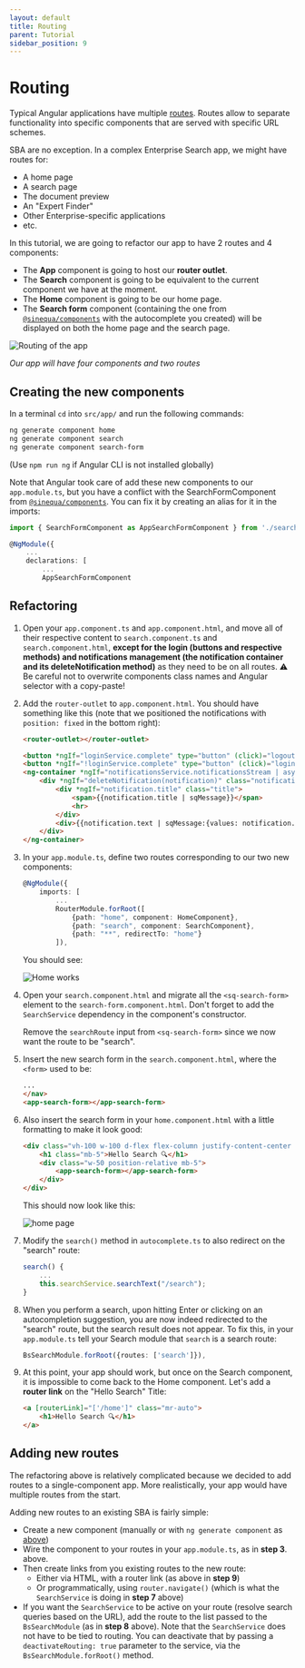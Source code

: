 ```yaml
---
layout: default
title: Routing
parent: Tutorial
sidebar_position: 9
---
```


# Routing

Typical Angular applications have multiple [routes](https://angular.io/guide/router). Routes allow to separate functionality into specific components that are served with specific URL schemes.

SBA are no exception. In a complex Enterprise Search app, we might have routes for:

- A home page
- A search page
- The document preview
- An "Expert Finder"
- Other Enterprise-specific applications
- etc.

In this tutorial, we are going to refactor our app to have 2 routes and 4 components:

- The **App** component is going to host our **router outlet**.
- The **Search** component is going to be equivalent to the current component we have at the moment.
- The **Home** component is going to be our home page.
- The **Search form** component (containing the one from [`@sinequa/components`](/libraries/components/components.md) with the autocomplete you created) will be displayed on both the home page and the search page.

![Routing of the app](/assets/tutorial/routing.png)
<p class="text--center"><em>Our app will have four components and two routes</em></p>

## Creating the new components

In a terminal `cd` into `src/app/` and run the following commands:
```bash
ng generate component home
ng generate component search
ng generate component search-form
```

(Use `npm run ng` if Angular CLI is not installed globally)

Note that Angular took care of add these new components to our `app.module.ts`, but you have a conflict with the SearchFormComponent from [`@sinequa/components`](/libraries/components/components.md). You can fix it by creating an alias for it in the imports:

```ts title="app.module.ts"
import { SearchFormComponent as AppSearchFormComponent } from './search-form/search-form.component';

@NgModule({
    ...
    declarations: [
        ...
        AppSearchFormComponent
```

## Refactoring

1. Open your `app.component.ts` and `app.component.html`, and move all of their respective content to `search.component.ts` and `search.component.html`, **except for the login (buttons and respective methods) and notifications management (the notification container and its deleteNotification method)** as they need to be on all routes. ⚠️ Be careful not to overwrite components class names and Angular selector with a copy-paste!

2. Add the `router-outlet` to `app.component.html`. You should have something like this (note that we positioned the notifications with `position: fixed` in the bottom right):

    ```html title="app.component.html"
    <router-outlet></router-outlet>

    <button *ngIf="loginService.complete" type="button" (click)="logout()">{{ msg#app.logout | sqMessage }}</button>
    <button *ngIf="!loginService.complete" type="button" (click)="login()">{{ msg#app.login | sqMessage }}</button>
    <ng-container *ngIf="notificationsService.notificationsStream | async as notification">
        <div *ngIf="deleteNotification(notification)" class="notification position-fixed" style="bottom: 5px; right: 5px; width: 500px">
            <div *ngIf="notification.title" class="title">
                <span>{{notification.title | sqMessage}}</span>
                <hr>
            </div>
            <div>{{notification.text | sqMessage:{values: notification.params} }}</div>
        </div>
    </ng-container>
    ```

3. In your `app.module.ts`, define two routes corresponding to our two new components:

    ```ts title="app.module.ts"
    @NgModule({
        imports: [
            ...
            RouterModule.forRoot([
                {path: "home", component: HomeComponent},
                {path: "search", component: SearchComponent},
                {path: "**", redirectTo: "home"}
            ]),
    ```

    You should see:

    ![Home works](/assets/tutorial/home-works.png)

4. Open your `search.component.html` and migrate all the `<sq-search-form>` element to the `search-form.component.html`. Don't forget to add the `SearchService` dependency in the component's constructor.

    Remove the `searchRoute` input from `<sq-search-form>` since we now want the route to be "search".

5. Insert the new search form in the `search.component.html`, where the `<form>` used to be:

    ```html title="search.component.html"
    ...
    </nav>
    <app-search-form></app-search-form>
    ```

6. Also insert the search form in your `home.component.html` with a little formatting to make it look good:

    ```html title="home.component.html"
    <div class="vh-100 w-100 d-flex flex-column justify-content-center align-items-center">
        <h1 class="mb-5">Hello Search 🔍</h1>
        <div class="w-50 position-relative mb-5">
            <app-search-form></app-search-form>
        </div>
    </div>
    ```

    This should now look like this:

    ![home page](/assets/tutorial/home-page.png)

7. Modify the `search()` method in `autocomplete.ts` to also redirect on the "search" route:

    ```ts title="autocomplete.ts"
    search() {
        ...
        this.searchService.searchText("/search");
    }
    ```

8. When you perform a search, upon hitting Enter or clicking on an autocompletion suggestion, you are now indeed redirected to the "search" route, but the search result does not appear. To fix this, in your `app.module.ts` tell your Search module that `search` is a search route:

    ```ts title="app.module.ts"
    BsSearchModule.forRoot({routes: ['search']}),
    ```

9. At this point, your app should work, but once on the Search component, it is impossible to come back to the Home component. Let's add a **router link** on the "Hello Search" Title:

    ```html
    <a [routerLink]="['/home']" class="mr-auto">
        <h1>Hello Search 🔍</h1>
    </a>
    ```

## Adding new routes

The refactoring above is relatively complicated because we decided to add routes to a single-component app. More realistically, your app would have multiple routes from the start.

Adding new routes to an existing SBA is fairly simple:

- Create a new component (manually or with `ng generate component` as [above](#creating-the-new-components))
- Wire the component to your routes in your `app.module.ts`, as in **step 3**. above.
- Then create links from you existing routes to the new route:
  - Either via HTML, with a router link (as above in **step 9**)
  - Or programmatically, using `router.navigate()` (which is what the `SearchService` is doing in **step 7** above)
- If you want the `SearchService` to be active on your route (resolve search queries based on the URL), add the route to the list passed to the `BsSearchModule` (as in **step 8** above). Note that the `SearchService` does not have to be tied to routing. You can deactivate that by passing a `deactivateRouting: true` parameter to the service, via the `BsSearchModule.forRoot()` method.

